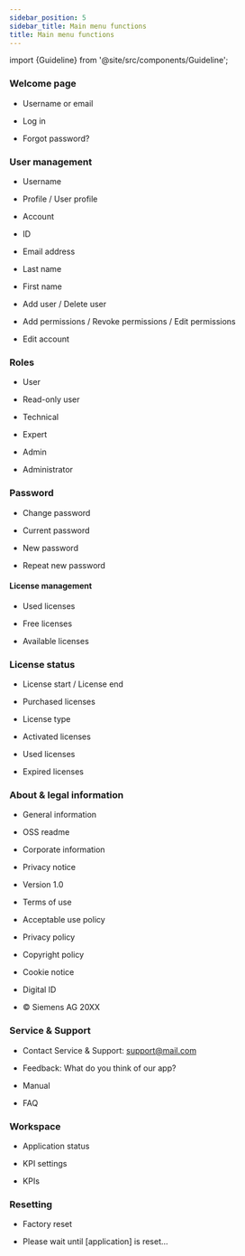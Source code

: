 ```yaml
---
sidebar_position: 5
sidebar_title: Main menu functions
title: Main menu functions
---
```


import {Guideline} from '@site/src/components/Guideline';

### Welcome page

- Username or email

- Log in

- Forgot password?

<div class="ux-writing-guidelines">

<span>
<Guideline do={false} label='Sign in / Sign up'></Guideline>
<Guideline do={false} label='Login (as it is a noun, not a verb)'></Guideline>
</span>

</div>

### User management

- Username

- Profile / User profile

- Account

- ID

- Email address

- Last name

- First name

- Add user / Delete user

- Add permissions / Revoke permissions / Edit permissions

- Edit account

<div class="ux-writing-guidelines">

<span>
<Guideline do={false} label='id / identification'></Guideline>
</span>
<span>
<Guideline do={false} label='E-mail'></Guideline>
</span>
<span>
<Guideline do={false} label='Add a user / Delete a user / Add permission'></Guideline>
</span>
<span>
<Guideline do={false} label='Surname / Initial name / Given name'></Guideline>
</span>

</div>

### Roles

- User

- Read-only user

- Technical

- Expert

- Admin

- Administrator

### Password

- Change password

- Current password

- New password

- Repeat new password

#### License management

- Used licenses

- Free licenses

- Available licenses

### License status

- License start / License end

- Purchased licenses

- License type

- Activated licenses

- Used licenses

- Expired licenses

<span>
<Guideline do={false} label='licence'></Guideline>
</span>

### About & legal information

- General information

- OSS readme

- Corporate information

- Privacy notice

- Version 1.0

- Terms of use

- Acceptable use policy

- Privacy policy

- Copyright policy

- Cookie notice

- Digital ID

- © Siemens AG 20XX

<span>
<Guideline do={false} label='V1'></Guideline>
</span>

### Service & Support

- Contact Service & Support: support@mail.com

- Feedback: What do you think of our app?

- Manual

- FAQ

<span>
<Guideline do={false} label='Documentation'></Guideline>
<Guideline do={false} label='User manual'></Guideline>
</span>

### Workspace

- Application status

- KPI settings

- KPIs

<span>
<Guideline do={false} label={"KPI's settings"}></Guideline>
<Guideline do={false} label='KPIS settings'></Guideline>
</span>

### Resetting

- Factory reset

- Please wait until [application] is reset…
